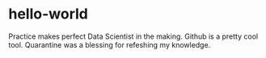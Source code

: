 # hello-world
Practice makes perfect
Data Scientist in the making. Github is a pretty cool tool. 
Quarantine was a blessing for refeshing my knowledge. 
